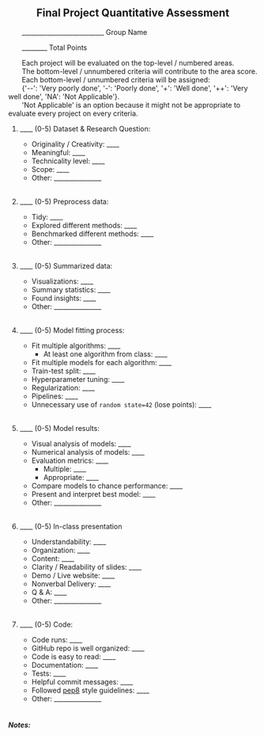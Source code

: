 <center><h2> Final Project Quantitative Assessment</h2></center>

&nbsp;&nbsp;&nbsp;&nbsp;&nbsp;&nbsp;&nbsp;\_\_\_\_\_\_\_\_\_\_\_\_\_\_\_\_\_\_\_\_\_\_\_\_\_\_ Group Name 

&nbsp;&nbsp;&nbsp;&nbsp;&nbsp;&nbsp;&nbsp;\_\_\_\_\_\_\_\_ Total Points

&nbsp;&nbsp;&nbsp;&nbsp;&nbsp;&nbsp;&nbsp;Each project will be evaluated on the top-level / numbered areas.   
&nbsp;&nbsp;&nbsp;&nbsp;&nbsp;&nbsp;&nbsp;The bottom-level / unnumbered criteria will contribute to the area score.   
&nbsp;&nbsp;&nbsp;&nbsp;&nbsp;&nbsp;&nbsp;Each bottom-level / unnumbered criteria will be assigned:  
&nbsp;&nbsp;&nbsp;&nbsp;&nbsp;&nbsp;&nbsp;{'--': 'Very poorly done', '-': 'Poorly done', '+': 'Well done', '++': 'Very well done', 'NA': 'Not Applicable'}.  
&nbsp;&nbsp;&nbsp;&nbsp;&nbsp;&nbsp;&nbsp;'Not Applicable' is an option because it might not be appropriate to evaluate every project on every criteria.

1. \_\_\_\_ (0-5) Dataset & Research Question:

    - Originality / Creativity: \_\_\_\_
    - Meaningful: \_\_\_\_
    - Technicality level: \_\_\_\_
    - Scope: \_\_\_\_
    - Other: \_\_\_\_\_\_\_\_\_\_\_\_\_\_\_

	<br>

1. \_\_\_\_ (0-5) Preprocess data:

    - Tidy: \_\_\_\_
    - Explored different methods: \_\_\_\_
    - Benchmarked different methods: \_\_\_\_
    - Other: \_\_\_\_\_\_\_\_\_\_\_\_\_\_\_

	<br>

1. \_\_\_\_ (0-5) Summarized data:

    - Visualizations: \_\_\_\_
    - Summary statistics: \_\_\_\_
    - Found insights: \_\_\_\_
    - Other: \_\_\_\_\_\_\_\_\_\_\_\_\_\_\_

	<br>


1. \_\_\_\_ (0-5) Model fitting process:

    - Fit multiple algorithms: \_\_\_\_
        - At least one algorithm from class: \_\_\_\_
    - Fit multiple models for each algorithm: \_\_\_\_
    - Train-test split: \_\_\_\_
    - Hyperparameter tuning: \_\_\_\_
    - Regularization: \_\_\_\_
    - Pipelines: \_\_\_\_
    - Unnecessary use of `random state=42` (lose points): \_\_\_\_
    
	<br>
    <P style="page-break-before: always">
    
1. \_\_\_\_ (0-5) Model results:

    - Visual analysis of models: \_\_\_\_
    - Numerical analysis of models: \_\_\_\_
    - Evaluation metrics: \_\_\_\_
        - Multiple: \_\_\_\_
        - Appropriate: \_\_\_\_
    - Compare models to chance performance: \_\_\_\_
    - Present and interpret best model: \_\_\_\_ 
    - Other: \_\_\_\_\_\_\_\_\_\_\_\_\_\_\_

	<br>

1. \_\_\_\_ (0-5) In-class presentation 

    - Understandability: \_\_\_\_
    - Organization: \_\_\_\_
    - Content: \_\_\_\_
    - Clarity / Readability of slides: \_\_\_\_
    - Demo / Live website: \_\_\_\_
    - Nonverbal Delivery: \_\_\_\_
    - Q & A:  \_\_\_\_
    - Other: \_\_\_\_\_\_\_\_\_\_\_\_\_\_\_

	<br>

1. \_\_\_\_ (0-5) Code:

    - Code runs: \_\_\_\_
    - GitHub repo is well organized: \_\_\_\_
    - Code is easy to read: \_\_\_\_
    - Documentation: \_\_\_\_
    - Tests: \_\_\_\_
    - Helpful commit messages: \_\_\_\_
    - Followed [pep8](http://pep8.org/) style guidelines: \_\_\_\_
    - Other: \_\_\_\_\_\_\_\_\_\_\_\_\_\_\_
  
	<br>

##### Notes:    
